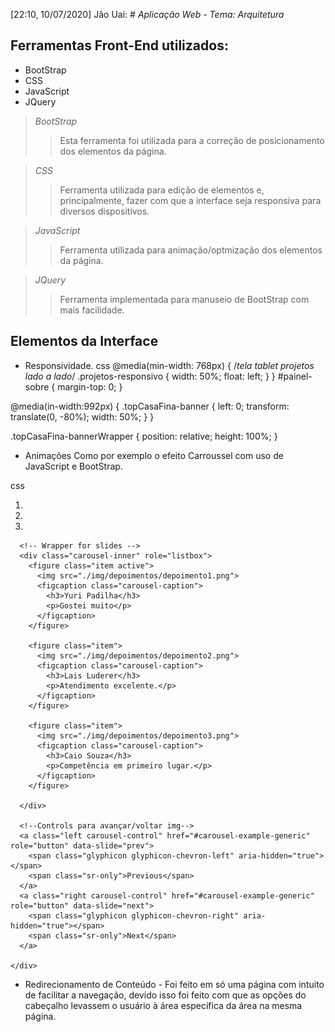 [22:10, 10/07/2020] Jão Uai: # *Aplicação Web - Tema: Arquitetura*

## Ferramentas Front-End utilizados:
  - BootStrap
  - CSS
  - JavaScript
  - JQuery
 
> *BootStrap*
>> Esta ferramenta foi utilizada para a correção de posicionamento dos elementos da página.

> *CSS*
>> Ferramenta utilizada para edição de elementos e, principalmente, fazer com que a interface seja responsiva para diversos dispositivos. <br>

> *JavaScript*
>> Ferramenta utilizada para animação/optmização dos elementos da página.

> *JQuery*
>> Ferramenta implementada para manuseio de BootStrap com mais facilidade.

## Elementos da Interface
  
  - Responsividade.
  css
@media(min-width: 768px) { /*tela tablet projetos lado a lado*/
    .projetos-responsivo {
    width: 50%;
    float: left;
    }
}
#painel-sobre {
    margin-top: 0;
}

@media(in-width:992px) {
    .topCasaFina-banner {
    left: 0;
    transform: translate(0, -80%);
    width: 50%;
    }
}

.topCasaFina-bannerWrapper {
    position: relative;
    height: 100%;
}


- Animações
Como por exemplo o efeito Carroussel com uso de JavaScript e BootStrap.

css
 <div id="carousel-example-generic" class="carousel slide" data-ride="carousel">
      <!-- Indicators -->
      <ol class="carousel-indicators">
        <!--São os bullets da tela representando o Num img-->
        <li data-target="#carousel-example-generic" data-slide-to="0" class="active"></li>
        <li data-target="#carousel-example-generic" data-slide-to="1"></li>
        <li data-target="#carousel-example-generic" data-slide-to="2"></li>
      </ol>

      <!-- Wrapper for slides -->
      <div class="carousel-inner" role="listbox">
        <figure class="item active">
          <img src="./img/depoimentos/depoimento1.png">
          <figcaption class="carousel-caption">
            <h3>Yuri Padilha</h3>
            <p>Gostei muito</p>
          </figcaption>
        </figure>

        <figure class="item">
          <img src="./img/depoimentos/depoimento2.png">
          <figcaption class="carousel-caption">
            <h3>Lais Luderer</h3>
            <p>Atendimento excelente.</p>
          </figcaption>
        </figure>

        <figure class="item">
          <img src="./img/depoimentos/depoimento3.png">
          <figcaption class="carousel-caption">
            <h3>Caio Souza</h3>
            <p>Competência em primeiro lugar.</p>
          </figcaption>
        </figure>

      </div>

      <!--Controls para avançar/voltar img-->
      <a class="left carousel-control" href="#carousel-example-generic" role="button" data-slide="prev">
        <span class="glyphicon glyphicon-chevron-left" aria-hidden="true"></span>
        <span class="sr-only">Previous</span>
      </a>
      <a class="right carousel-control" href="#carousel-example-generic" role="button" data-slide="next">
        <span class="glyphicon glyphicon-chevron-right" aria-hidden="true"></span>
        <span class="sr-only">Next</span>
      </a>

    </div>

- Redirecionamento de Conteúdo - Foi feito em só uma página com intuito de facilitar a navegação, devido isso foi feito com que as opções do cabeçalho levassem o usuário à área específica da área na mesma página.
